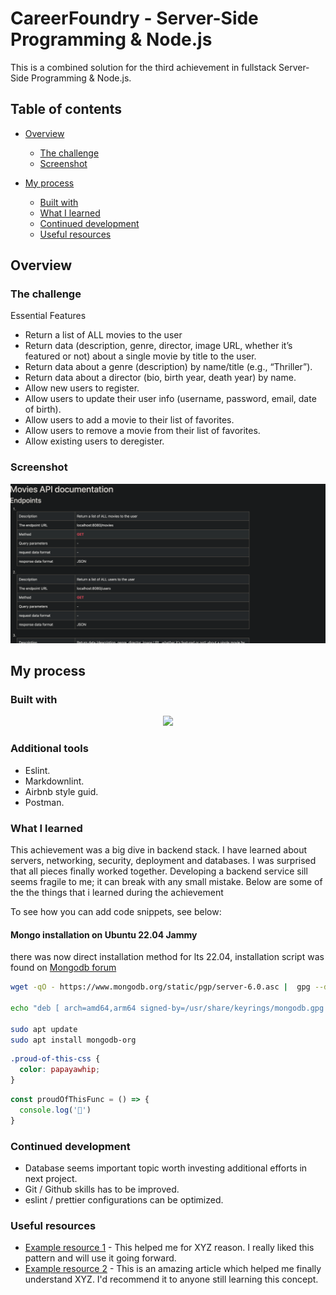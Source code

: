 
# CareerFoundry - Server-Side Programming & Node.js

This is a combined solution for the third achievement in fullstack Server-Side Programming & Node.js.

## Table of contents

- [Overview](#overview)
  - [The challenge](#the-challenge)
  - [Screenshot](#screenshot)

- [My process](#my-process)
  - [Built with](#built-with)
  - [What I learned](#what-i-learned)
  - [Continued development](#continued-development)
  - [Useful resources](#useful-resources)

## Overview

### The challenge

Essential Features

- Return a list of ALL movies to the user
- Return data (description, genre, director, image URL, whether it’s featured or not) about a single movie by title to the user.
- Return data about a genre (description) by name/title (e.g., “Thriller”).
- Return data about a director (bio, birth year, death year) by name.
- Allow new users to register.
- Allow users to update their user info (username, password, email, date of birth).
- Allow users to add a movie to their list of favorites.
- Allow users to remove a movie from their list of favorites.
- Allow existing users to deregister.

### Screenshot

![screen shot](markup/ScreenShot.png)

## My process

### Built with
<!-- [![My Skills](https://skillicons.dev/icons?i=vscode,js,nodejs,html,css,bootstrap,mongo,express,bash,git,github)](https://skillicons.dev) -->
<p align="center">
  <a href="https://skillicons.dev">
    <img src="https://skillicons.dev/icons?i=vscode,js,nodejs,html,css,bootstrap,mongo,express,bash,git,github,azure,githubactions" />
  </a>
</p>

### Additional tools

- Eslint.
- Markdownlint.
- Airbnb style guid.
- Postman.

### What I learned

This achievement was a big dive in backend stack. I have learned about servers, networking, security, deployment and databases. I was surprised that all pieces finally worked together. Developing a backend service sill seems fragile to me; it can break with any small mistake. Below are some of the the things that i learned during the achievement

To see how you can add code snippets, see below:

#### Mongo installation on Ubuntu 22.04 Jammy

there was now direct installation method for lts 22.04, installation script was found on [Mongodb forum](https://www.mongodb.com/community/forums/t/installing-mongodb-over-ubuntu-22-04/159931/89)

```bash
wget -qO - https://www.mongodb.org/static/pgp/server-6.0.asc |  gpg --dearmor | sudo tee /usr/share/keyrings/mongodb.gpg > /dev/null

echo "deb [ arch=amd64,arm64 signed-by=/usr/share/keyrings/mongodb.gpg ] https://repo.mongodb.org/apt/ubuntu jammy/mongodb-org/6.0 multiverse" | sudo tee /etc/apt/sources.list.d/mongodb-org-6.0.list

sudo apt update
sudo apt install mongodb-org
```

```css
.proud-of-this-css {
  color: papayawhip;
}
```

```js
const proudOfThisFunc = () => {
  console.log('🎉')
}
```

### Continued development

- Database seems important topic worth investing additional efforts in next project.
- Git / Github skills has to be improved.
- eslint / prettier configurations can be optimized.

### Useful resources

- [Example resource 1](https://www.example.com) - This helped me for XYZ reason. I really liked this pattern and will use it going forward.
- [Example resource 2](https://www.example.com) - This is an amazing article which helped me finally understand XYZ. I'd recommend it to anyone still learning this concept.
